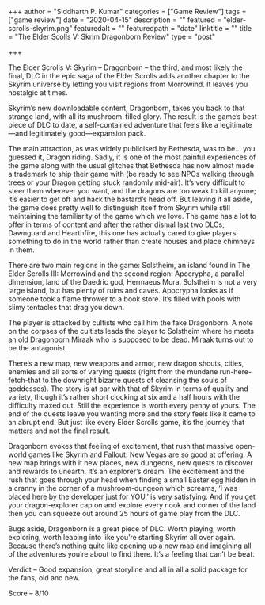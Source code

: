 +++
author = "Siddharth P. Kumar"
categories = ["Game Review"]
tags = ["game review"]
date = "2020-04-15"
description = ""
featured = "elder-scrolls-skyrim.png"
featuredalt = ""
featuredpath = "date"
linktitle = ""
title = "The Elder Scolls V: Skrim Dragonborn Review"
type = "post"

+++

The Elder Scrolls V: Skyrim – Dragonborn – the third, and most likely the final, DLC in the epic saga of the Elder Scrolls adds another chapter to the Skyrim universe by letting you visit regions from Morrowind. It leaves you nostalgic at times.



Skyrim’s new downloadable content, Dragonborn, takes you back to that strange land, with all its mushroom-filled glory. The result is the game’s best piece of DLC to date, a self-contained adventure that feels like a legitimate—and legitimately good—expansion pack.

The main attraction, as was widely publicised by Bethesda, was to be… you guessed it, Dragon riding. Sadly, it is one of the most painful experiences of the game along with the usual glitches that Bethesda has now almost made a trademark to ship their game with (be ready to see NPCs walking through trees or your Dragon getting stuck randomly mid-air). It’s very difficult to steer them wherever you want, and the dragons are too weak to kill anyone; it’s easier to get off and hack the bastard’s head off. But leaving it all aside, the game does pretty well to distinguish itself from Skyrim while still maintaining the familiarity of the game which we love. The game has a lot to offer in terms of content and after the rather dismal last two DLCs, Dawnguard and Hearthfire, this one has actually cared to give players something to do in the world rather than create houses and place chimneys in them.

There are two main regions in the game: Solstheim, an island found in The Elder Scrolls III: Morrowind and the second region: Apocrypha, a parallel dimension, land of the Daedric god, Hermaeus Mora. Solstheim is not a very large island, but has plenty of ruins and caves. Apocrypha looks as if someone took a flame thrower to a book store. It’s filled with pools with slimy tentacles that drag you down.

The player is attacked by cultists who call him the fake Dragonborn. A note on the corpses of the cultists leads the player to Solstheim where he meets an old Dragonborn Miraak who is supposed to be dead. Miraak turns out to be the antagonist.

There’s a new map, new weapons and armor, new dragon shouts, cities, enemies and all sorts of varying quests (right from the mundane run-here-fetch-that to the downright bizarre quests of cleansing the souls of goddesses). The story is at par with that of Skyrim in terms of quality and variety, though it’s rather short clocking at six and a half hours with the difficulty maxed out. Still the experience is worth every penny of yours. The end of the quests leave you wanting more and the story feels like it came to an abrupt end. But just like every Elder Scrolls game, it’s the journey that matters and not the final result.

Dragonborn evokes that feeling of excitement, that rush that massive open-world games like Skyrim and Fallout: New Vegas are so good at offering. A new map brings with it new places, new dungeons, new quests to discover and rewards to unearth. It’s an explorer’s dream. The excitement and the rush that goes through your head when finding a small Easter egg hidden in a cranny in the corner of a mushroom-dungeon which screams, ‘I was placed here by the developer just for YOU,’ is very satisfying. And if you get your dragon-explorer cap on and explore every nook and corner of the land then you can squeeze out around 25 hours of game play from the DLC.

Bugs aside, Dragonborn is a great piece of DLC. Worth playing, worth exploring, worth leaping into like you’re starting Skyrim all over again. Because there’s nothing quite like opening up a new map and imagining all of the adventures you’re about to find there. It’s a feeling that can’t be beat.

Verdict – Good expansion, great storyline and all in all a solid package for the fans, old and new.

Score – 8/10